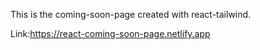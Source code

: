 This is the coming-soon-page created with react-tailwind.

Link:https://react-coming-soon-page.netlify.app
